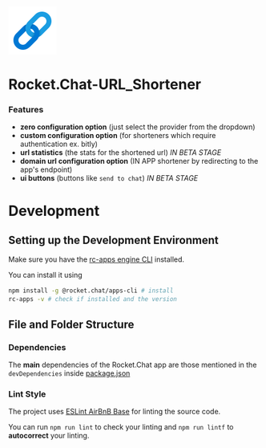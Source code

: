 <div style="align:center;"><img src="public/icon.png" alt="logo icon"></div>

# Rocket.Chat-URL_Shortener

### Features

- **zero configuration option** (just select the provider from the dropdown)
- **custom configuration option** (for shorteners which require authentication ex. bitly)
- **url statistics** (the stats for the shortened url) _IN BETA STAGE_
- **domain url configuration option** (IN APP shortener by redirecting to the app's endpoint)
- **ui buttons** (buttons like `send to chat`) _IN BETA STAGE_ 
# Development

## Setting up the Development Environment

Make sure you have the [rc-apps engine CLI](https://github.com/RocketChat/Rocket.Chat.Apps-cli) installed.

You can install it using

```sh
npm install -g @rocket.chat/apps-cli # install
rc-apps -v # check if installed and the version
```

## File and Folder Structure

### Dependencies

The **main** dependencies of the Rocket.Chat app are those mentioned in the `devDependencies` inside [package.json](./package.json)

### Lint Style

The project uses [ESLint AirBnB Base](https://www.npmjs.com/package/eslint-config-airbnb-base) for linting the source code.

You can run `npm run lint` to check your linting and `npm run lintf` to **autocorrect** your linting.
